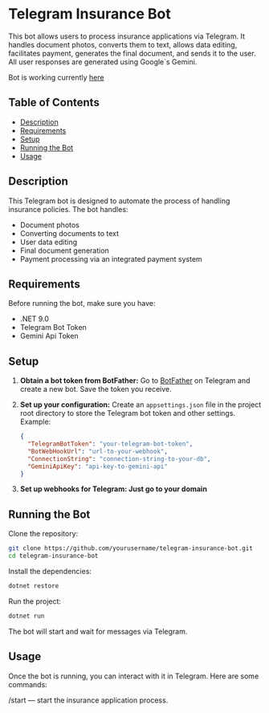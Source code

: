 # Telegram Insurance Bot

This bot allows users to process insurance applications via Telegram. It handles document photos, converts them to text, allows data editing, facilitates payment, generates the final document, and sends it to the user. All user responses are generated using Google`s Gemini.

Bot is working currently [here](https://t.me/insurance_very_original_bot)

## Table of Contents
- [Description](#description)
- [Requirements](#requirements)
- [Setup](#setup)
- [Running the Bot](#running-the-bot)
- [Usage](#usage)

## Description
This Telegram bot is designed to automate the process of handling insurance policies. The bot handles:
- Document photos
- Converting documents to text
- User data editing
- Final document generation
- Payment processing via an integrated payment system

## Requirements
Before running the bot, make sure you have:
- .NET 9.0
- Telegram Bot Token
- Gemini Api Token

## Setup

1. **Obtain a bot token from BotFather:**
   Go to [BotFather](https://core.telegram.org/bots#botfather) on Telegram and create a new bot. Save the token you receive.

2. **Set up your configuration:**
   Create an `appsettings.json` file in the project root directory to store the Telegram bot token and other settings. Example:

   ```json
   {
     "TelegramBotToken": "your-telegram-bot-token",
     "BotWebHookUrl": "url-to-your-webhook",
     "ConnectionString": "connection-string-to-your-db",
     "GeminiApiKey": "api-key-to-gemini-api"
   }
3. **Set up webhooks for Telegram: Just go to your domain**

## Running the Bot

Clone the repository:

  ```bash
  git clone https://github.com/yourusername/telegram-insurance-bot.git
  cd telegram-insurance-bot
  ```

Install the dependencies:

  ```bash
  dotnet restore
  ```
Run the project:

  ```bash
  dotnet run
  ```

The bot will start and wait for messages via Telegram.

## Usage

Once the bot is running, you can interact with it in Telegram. Here are some commands:

/start — start the insurance application process.
